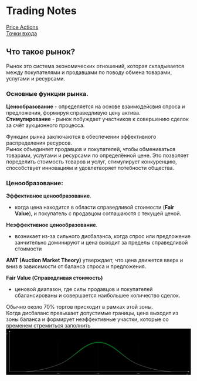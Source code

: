 # Trading Notes

[Price Actions ](./price-actions/README.md)  
[Точки входа ](./entry-points/README.md)

## Что такое рынок?

Рынок это система экономических отношений, которая складывается между покупателями и продавцами по поводу обмена товарами, услугами и ресурсами.

### Основные функции рынка.

**Ценообразование** - определяется на основе взаимодейсвия спроса и предложения, формируя справедливую цену актива.  
**Стимулирование** - рынок побуждает участников к совершению сделок за счёт аукционного процесса.

Функции рынка заключаются в обеспечении эффективного распределения ресурсов.  
Рынок объединяет продавцов и покупателей, чтобы обмениваться товарами, услугами и ресурсами по определённой цене. Это позволяет поределить стоимость товаров и услуг, стимулирует конкуренцию, способствует инновациям и удовлетворяет потебности общества.

### Ценообразование:

**Эффективное ценообразование**.

- когда цена находится в области справедливой стоимости (**Fair Value**), и покупатель с продавцом соглашаюстя с текущей ценой.

**Неэффективное ценообразование**.

- возникает из-за сильного дисбаланса, когда спрос или предложение занчительно доминируют и цена выходит за пределы справедливой стоимости

**AMT (Auction Market Theory)** утверждает, что цена движется вверх и вниз в зависимости от баланса спроса и предложения.

**Fair Value (Справедливая стоимость)**

- ценовой диапазон, где силы продавцов и покупателей сбалансированы и совершается наибольшее количество сделок.

Обычно около 70% торгов присходит в рамках этой зоны.  
Когда дисбаланс превышает допустимые границы, цена выходит из зоны баланса и формирует неэффективные участки, которые со временем стремиться заполнить
![Fair_Value](./assets/images/fair_value.png)
